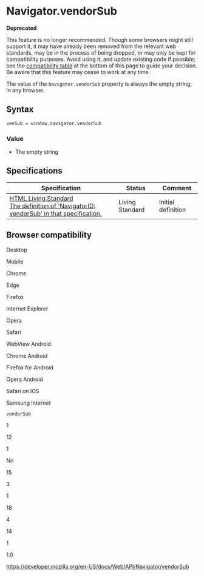 # Navigator.vendorSub

**Deprecated**

This feature is no longer recommended. Though some browsers might still support it, it may have already been removed from the relevant web standards, may be in the process of being dropped, or may only be kept for compatibility purposes. Avoid using it, and update existing code if possible; see the [compatibility table](#browser_compatibility) at the bottom of this page to guide your decision. Be aware that this feature may cease to work at any time.

The value of the `Navigator.vendorSub` property is always the empty string, in any browser.

## Syntax

    venSub = window.navigator.vendorSub

### Value

- The empty string

## Specifications

<table><thead><tr class="header"><th>Specification</th><th>Status</th><th>Comment</th></tr></thead><tbody><tr class="odd"><td><a href="https://html.spec.whatwg.org/multipage/#dom-navigator-vendorsub">HTML Living Standard<br />
<span class="small">The definition of 'NavigatorID: vendorSub' in that specification.</span></a></td><td><span class="spec-living">Living Standard</span></td><td>Initial definition</td></tr></tbody></table>

## Browser compatibility

Desktop

Mobile

Chrome

Edge

Firefox

Internet Explorer

Opera

Safari

WebView Android

Chrome Android

Firefox for Android

Opera Android

Safari on IOS

Samsung Internet

`vendorSub`

1

12

1

No

15

3

1

18

4

14

1

1.0

<a href="https://developer.mozilla.org/en-US/docs/Web/API/Navigator/vendorSub" class="_attribution-link">https://developer.mozilla.org/en-US/docs/Web/API/Navigator/vendorSub</a>
